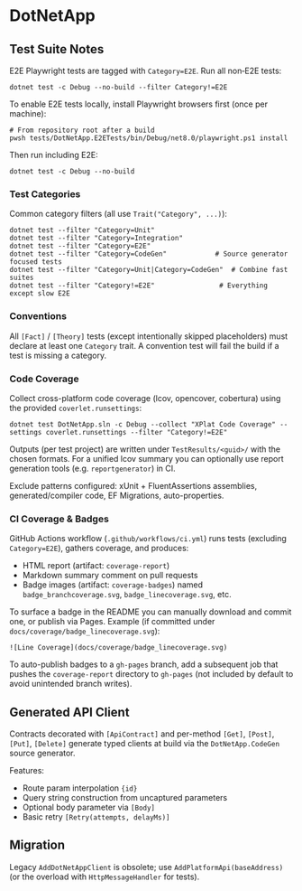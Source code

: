 # DotNetApp

## Test Suite Notes

E2E Playwright tests are tagged with `Category=E2E`.
Run all non‑E2E tests:
```
dotnet test -c Debug --no-build --filter Category!=E2E
```

To enable E2E tests locally, install Playwright browsers first (once per machine):
```
# From repository root after a build
pwsh tests/DotNetApp.E2ETests/bin/Debug/net8.0/playwright.ps1 install
```
Then run including E2E:
```
dotnet test -c Debug --no-build
```

### Test Categories

Common category filters (all use `Trait("Category", ...)`):

```
dotnet test --filter "Category=Unit"
dotnet test --filter "Category=Integration"
dotnet test --filter "Category=E2E"
dotnet test --filter "Category=CodeGen"            # Source generator focused tests
dotnet test --filter "Category=Unit|Category=CodeGen"  # Combine fast suites
dotnet test --filter "Category!=E2E"                # Everything except slow E2E
```

### Conventions

All `[Fact]` / `[Theory]` tests (except intentionally skipped placeholders) must declare at least one `Category` trait. A convention test will fail the build if a test is missing a category.

### Code Coverage

Collect cross-platform code coverage (lcov, opencover, cobertura) using the provided `coverlet.runsettings`:

```
dotnet test DotNetApp.sln -c Debug --collect "XPlat Code Coverage" --settings coverlet.runsettings --filter "Category!=E2E"
```

Outputs (per test project) are written under `TestResults/<guid>/` with the chosen formats. For a unified lcov summary you can optionally use report generation tools (e.g. `reportgenerator`) in CI.

Exclude patterns configured: xUnit + FluentAssertions assemblies, generated/compiler code, EF Migrations, auto-properties.

### CI Coverage & Badges

GitHub Actions workflow (`.github/workflows/ci.yml`) runs tests (excluding `Category=E2E`), gathers coverage, and produces:
* HTML report (artifact: `coverage-report`)
* Markdown summary comment on pull requests
* Badge images (artifact: `coverage-badges`) named `badge_branchcoverage.svg`, `badge_linecoverage.svg`, etc.

To surface a badge in the README you can manually download and commit one, or publish via Pages. Example (if committed under `docs/coverage/badge_linecoverage.svg`):

```
![Line Coverage](docs/coverage/badge_linecoverage.svg)
```

To auto-publish badges to a `gh-pages` branch, add a subsequent job that pushes the `coverage-report` directory to `gh-pages` (not included by default to avoid unintended branch writes).


## Generated API Client
Contracts decorated with `[ApiContract]` and per-method `[Get]`, `[Post]`, `[Put]`, `[Delete]` generate typed clients at build via the `DotNetApp.CodeGen` source generator.

Features:
- Route param interpolation `{id}`
- Query string construction from uncaptured parameters
- Optional body parameter via `[Body]`
- Basic retry `[Retry(attempts, delayMs)]`

## Migration
Legacy `AddDotNetAppClient` is obsolete; use `AddPlatformApi(baseAddress)` (or the overload with `HttpMessageHandler` for tests).
